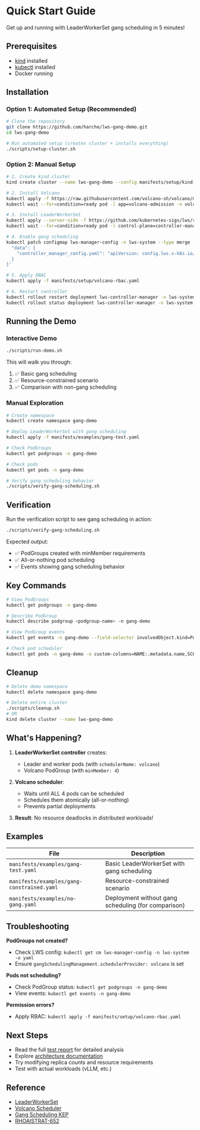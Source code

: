 # Quick Start Guide

Get up and running with LeaderWorkerSet gang scheduling in 5 minutes!

## Prerequisites

- [kind](https://kind.sigs.k8s.io/docs/user/quick-start/) installed
- [kubectl](https://kubernetes.io/docs/tasks/tools/) installed
- Docker running

## Installation

### Option 1: Automated Setup (Recommended)

```bash
# Clone the repository
git clone https://github.com/harche/lws-gang-demo.git
cd lws-gang-demo

# Run automated setup (creates cluster + installs everything)
./scripts/setup-cluster.sh
```

### Option 2: Manual Setup

```bash
# 1. Create kind cluster
kind create cluster --name lws-gang-demo --config manifests/setup/kind-config.yaml

# 2. Install Volcano
kubectl apply -f https://raw.githubusercontent.com/volcano-sh/volcano/master/installer/volcano-development.yaml
kubectl wait --for=condition=ready pod -l app=volcano-admission -n volcano-system --timeout=120s

# 3. Install LeaderWorkerSet
kubectl apply --server-side -f https://github.com/kubernetes-sigs/lws/releases/download/v0.7.0/manifests.yaml
kubectl wait --for=condition=ready pod -l control-plane=controller-manager -n lws-system --timeout=120s

# 4. Enable gang scheduling
kubectl patch configmap lws-manager-config -n lws-system --type merge -p '{
  "data": {
    "controller_manager_config.yaml": "apiVersion: config.lws.x-k8s.io/v1alpha1\nkind: Configuration\nleaderElection:\n  leaderElect: true\ninternalCertManagement:\n  enable: true\ngangSchedulingManagement:\n  schedulerProvider: volcano\n"
  }
}'

# 5. Apply RBAC
kubectl apply -f manifests/setup/volcano-rbac.yaml

# 6. Restart controller
kubectl rollout restart deployment lws-controller-manager -n lws-system
kubectl rollout status deployment lws-controller-manager -n lws-system --timeout=120s
```

## Running the Demo

### Interactive Demo

```bash
./scripts/run-demo.sh
```

This will walk you through:
1. ✅ Basic gang scheduling
2. ✅ Resource-constrained scenario
3. ✅ Comparison with non-gang scheduling

### Manual Exploration

```bash
# Create namespace
kubectl create namespace gang-demo

# Deploy LeaderWorkerSet with gang scheduling
kubectl apply -f manifests/examples/gang-test.yaml

# Check PodGroups
kubectl get podgroups -n gang-demo

# Check pods
kubectl get pods -n gang-demo

# Verify gang scheduling behavior
./scripts/verify-gang-scheduling.sh
```

## Verification

Run the verification script to see gang scheduling in action:

```bash
./scripts/verify-gang-scheduling.sh
```

Expected output:
- ✅ PodGroups created with minMember requirements
- ✅ All-or-nothing pod scheduling
- ✅ Events showing gang scheduling behavior

## Key Commands

```bash
# View PodGroups
kubectl get podgroups -n gang-demo

# Describe PodGroup
kubectl describe podgroup <podgroup-name> -n gang-demo

# View PodGroup events
kubectl get events -n gang-demo --field-selector involvedObject.kind=PodGroup

# Check pod scheduler
kubectl get pods -n gang-demo -o custom-columns=NAME:.metadata.name,SCHEDULER:.spec.schedulerName
```

## Cleanup

```bash
# Delete demo namespace
kubectl delete namespace gang-demo

# Delete entire cluster
./scripts/cleanup.sh
# OR
kind delete cluster --name lws-gang-demo
```

## What's Happening?

1. **LeaderWorkerSet controller** creates:
   - Leader and worker pods (with `schedulerName: volcano`)
   - Volcano PodGroup (with `minMember: 4`)

2. **Volcano scheduler**:
   - Waits until ALL 4 pods can be scheduled
   - Schedules them atomically (all-or-nothing)
   - Prevents partial deployments

3. **Result**: No resource deadlocks in distributed workloads!

## Examples

| File | Description |
|------|-------------|
| `manifests/examples/gang-test.yaml` | Basic LeaderWorkerSet with gang scheduling |
| `manifests/examples/gang-constrained.yaml` | Resource-constrained scenario |
| `manifests/examples/no-gang.yaml` | Deployment without gang scheduling (for comparison) |

## Troubleshooting

**PodGroups not created?**
- Check LWS config: `kubectl get cm lws-manager-config -n lws-system -o yaml`
- Ensure `gangSchedulingManagement.schedulerProvider: volcano` is set

**Pods not scheduling?**
- Check PodGroup status: `kubectl get podgroups -n gang-demo`
- View events: `kubectl get events -n gang-demo`

**Permission errors?**
- Apply RBAC: `kubectl apply -f manifests/setup/volcano-rbac.yaml`

## Next Steps

- Read the full [test report](README.md) for detailed analysis
- Explore [architecture documentation](docs/architecture.md)
- Try modifying replica counts and resource requirements
- Test with actual workloads (vLLM, etc.)

## Reference

- [LeaderWorkerSet](https://github.com/kubernetes-sigs/lws)
- [Volcano Scheduler](https://github.com/volcano-sh/volcano)
- [Gang Scheduling KEP](https://github.com/kubernetes-sigs/lws/tree/main/keps/407-gang-scheduling)
- [RHOAISTRAT-652](https://issues.redhat.com/browse/RHOAISTRAT-652)
